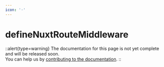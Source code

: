 ```yaml
---
icon: '◦'
---
```


# defineNuxtRouteMiddleware

::alert{type=warning}
The documentation for this page is not yet complete and will be released soon.<br>
You can help us by [contributing to the documentation](/community/documentation).
::
